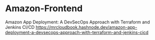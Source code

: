 # Amazon-Frontend
Amazon App Deployment: A DevSecOps Approach with Terraform and Jenkins CI/CD
https://mrcloudbook.hashnode.dev/amazon-app-deployment-a-devsecops-approach-with-terraform-and-jenkins-cicd 
